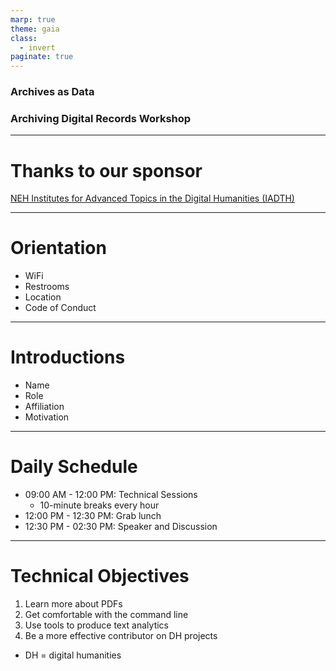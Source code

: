 ```yaml
---
marp: true
theme: gaia
class:
  - invert
paginate: true
---
```

<!-- _class: lead -->
### Archives as Data
### Archiving Digital Records Workshop
---
# Thanks to our sponsor
[NEH Institutes for Advanced Topics in the Digital Humanities (IADTH)](https://www.neh.gov/grants/odh/institutes-advanced-topics-in-the-digital-humanities)

---
# Orientation
* WiFi
* Restrooms
* Location
* Code of Conduct
---
# Introductions
* Name
* Role
* Affiliation
* Motivation
---
# Daily Schedule
* 09:00 AM - 12:00 PM: Technical Sessions
  * 10-minute breaks every hour
* 12:00 PM - 12:30 PM: Grab lunch
* 12:30 PM - 02:30 PM: Speaker and Discussion
---
# Technical Objectives
1. Learn more about PDFs
2. Get comfortable with the command line
3. Use tools to produce text analytics
4. Be a more effective contributor on DH projects
  * DH = digital humanities